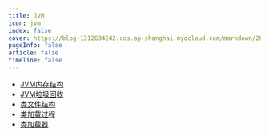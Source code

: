 ```yaml
---
title: JVM
icon: jvm 
index: false
cover: https://blog-1312634242.cos.ap-shanghai.myqcloud.com/markdown/202305122sdf05406.jpg
pageInfo: false
article: false
timeline: false
---
```

- <HopeIcon icon="page"/> [JVM内存结构](1memory.md)
- <HopeIcon icon="page"/> [JVM垃圾回收](2gc.md)
- <HopeIcon icon="page"/> [类文件结构](3classfilestructure.md)
- <HopeIcon icon="page"/> [类加载过程](4classloadprocess.md)
- <HopeIcon icon="page"/> [类加载器](5classloader.md)
